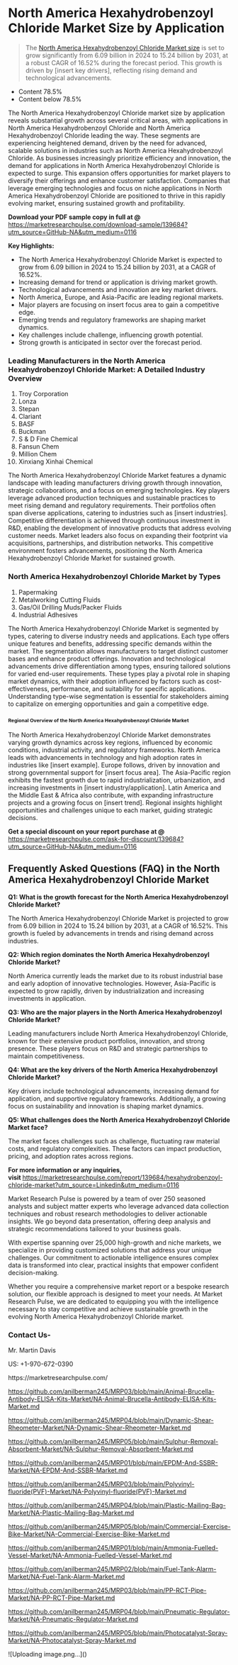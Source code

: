 <h1>North America Hexahydrobenzoyl Chloride Market&nbsp;Size by Application</h1><blockquote><p>The <a href="https://marketresearchpulse.com/download-sample/139684?utm_source=GitHub-NA&amp;utm_medium=0116">North America Hexahydrobenzoyl Chloride Market size</a> is set to grow significantly from 6.09 billion in 2024 to 15.24 billion by 2031, at a robust CAGR of 16.52% during the forecast period. This growth is driven by [insert key drivers], reflecting rising demand and technological advancements.</p></blockquote><ul><li>Content 78.5%<li> Content below 78.5%</li></ul><p>The North America Hexahydrobenzoyl Chloride market size by application reveals substantial growth across several critical areas, with applications in North America Hexahydrobenzoyl Chloride and North America Hexahydrobenzoyl Chloride leading the way. These segments are experiencing heightened demand, driven by the need for advanced, scalable solutions in industries such as North America Hexahydrobenzoyl Chloride. As businesses increasingly prioritize efficiency and innovation, the demand for applications in North America Hexahydrobenzoyl Chloride is expected to surge. This expansion offers opportunities for market players to diversify their offerings and enhance customer satisfaction. Companies that leverage emerging technologies and focus on niche applications in North America Hexahydrobenzoyl Chloride are positioned to thrive in this rapidly evolving market, ensuring sustained growth and profitability.</p><p><strong>Download your PDF sample copy in full at @ </strong><a href="https://marketresearchpulse.com/download-sample/139684?utm_source=GitHub-NA&amp;utm_medium=0116">https://marketresearchpulse.com/download-sample/139684?utm_source=GitHub-NA&amp;utm_medium=0116</a></p><p><strong>Key Highlights: </strong></p><ul><li>The North America Hexahydrobenzoyl Chloride Market is expected to grow from 6.09 billion in 2024 to 15.24 billion by 2031, at a CAGR of 16.52%.</li><li>Increasing demand for trend or application is driving market growth.</li><li>Technological advancements and innovation are key market drivers.</li><li>North America, Europe, and Asia-Pacific are leading regional markets.</li><li>Major players are focusing on insert focus area to gain a competitive edge.</li><li>Emerging trends and regulatory frameworks are shaping market dynamics.</li><li>Key challenges include challenge, influencing growth potential.</li><li>Strong growth is anticipated in sector over the forecast period.</li></ul><h3>Leading Manufacturers in the North America Hexahydrobenzoyl Chloride Market: A Detailed Industry Overview</h3><ol><li>Troy Corporation</li><li>Lonza</li><li>Stepan</li><li>Clariant</li><li>BASF</li><li>Buckman</li><li>S & D Fine Chemical</li><li>Fansun Chem</li><li>Million Chem</li><li>Xinxiang Xinhai Chemical</li></ol><div class="flex max-w-full flex-col flex-grow"><div class="min-h-8 text-message flex w-full flex-col items-end gap-2 whitespace-normal break-words [.text-message+&amp;]:mt-5" dir="auto" data-message-author-role="assistant" data-message-id="fd8432e4-4910-450d-b182-61b7bfb0a01f" data-message-model-slug="gpt-4o"><div class="flex w-full flex-col gap-1 empty:hidden first:pt-[3px]"><div class="markdown prose w-full break-words dark:prose-invert light"><p>The North America Hexahydrobenzoyl Chloride Market features a dynamic landscape with leading manufacturers driving growth through innovation, strategic collaborations, and a focus on emerging technologies. Key players leverage advanced production techniques and sustainable practices to meet rising demand and regulatory requirements. Their portfolios often span diverse applications, catering to industries such as [insert industries]. Competitive differentiation is achieved through continuous investment in R&amp;D, enabling the development of innovative products that address evolving customer needs. Market leaders also focus on expanding their footprint via acquisitions, partnerships, and distribution networks. This competitive environment fosters advancements, positioning the North America Hexahydrobenzoyl Chloride Market for sustained growth.</p></div></div></div></div><h3>North America Hexahydrobenzoyl Chloride Market by Types</h3><ol><li>Papermaking<li> Metalworking Cutting Fluids<li> Gas/Oil Drilling Muds/Packer Fluids<li> Industrial Adhesives</li></ol><div class="flex max-w-full flex-col flex-grow"><div class="min-h-8 text-message flex w-full flex-col items-end gap-2 whitespace-normal break-words [.text-message+&amp;]:mt-5" dir="auto" data-message-author-role="assistant" data-message-id="084470be-0bb7-4664-bddf-5156b4f41249" data-message-model-slug="gpt-4o-mini"><div class="flex w-full flex-col gap-1 empty:hidden first:pt-[3px]"><div class="markdown prose w-full break-words dark:prose-invert light"><p>The North America Hexahydrobenzoyl Chloride Market is segmented by types, catering to diverse industry needs and applications. Each type offers unique features and benefits, addressing specific demands within the market. The segmentation allows manufacturers to target distinct customer bases and enhance product offerings. Innovation and technological advancements drive differentiation among types, ensuring tailored solutions for varied end-user requirements. These types play a pivotal role in shaping market dynamics, with their adoption influenced by factors such as cost-effectiveness, performance, and suitability for specific applications. Understanding type-wise segmentation is essential for stakeholders aiming to capitalize on emerging opportunities and gain a competitive edge.</p></div></div></div></div><h3><span style="font-size: 11px;">Regional Overview of the North America Hexahydrobenzoyl Chloride Market</span></h3><div class="flex max-w-full flex-col flex-grow"><div class="min-h-8 text-message flex w-full flex-col items-end gap-2 whitespace-normal break-words [.text-message+&amp;]:mt-5" dir="auto" data-message-author-role="assistant" data-message-id="e9038762-ce64-4e30-91c9-9bd413514231" data-message-model-slug="gpt-4o-mini"><div class="flex w-full flex-col gap-1 empty:hidden first:pt-[3px]"><div class="markdown prose w-full break-words dark:prose-invert light"><p>The North America Hexahydrobenzoyl Chloride Market demonstrates varying growth dynamics across key regions, influenced by economic conditions, industrial activity, and regulatory frameworks. North America leads with advancements in technology and high adoption rates in industries like [insert example]. Europe follows, driven by innovation and strong governmental support for [insert focus area]. The Asia-Pacific region exhibits the fastest growth due to rapid industrialization, urbanization, and increasing investments in [insert industry/application]. Latin America and the Middle East &amp; Africa also contribute, with expanding infrastructure projects and a growing focus on [insert trend]. Regional insights highlight opportunities and challenges unique to each market, guiding strategic decisions.</p></div></div></div></div><p><strong>Get a special discount on your report purchase at @ </strong><a href="https://marketresearchpulse.com/ask-for-discount/139684?utm_source=GitHub-NA&amp;utm_medium=0116">https://marketresearchpulse.com/ask-for-discount/139684?utm_source=GitHub-NA&amp;utm_medium=0116</a></p><h2>Frequently Asked Questions (FAQ) in the North America Hexahydrobenzoyl Chloride Market</h2><p><strong>Q1: What is the growth forecast for the North America Hexahydrobenzoyl Chloride Market?</strong></p><p>The North America Hexahydrobenzoyl Chloride Market is projected to grow from 6.09 billion in 2024 to 15.24 billion by 2031, at a CAGR of 16.52%. This growth is fueled by advancements in trends and rising demand across industries.</p><p><strong>Q2: Which region dominates the North America Hexahydrobenzoyl Chloride Market?</strong></p><p>North America currently leads the market due to its robust industrial base and early adoption of innovative technologies. However, Asia-Pacific is expected to grow rapidly, driven by industrialization and increasing investments in application.</p><p><strong>Q3: Who are the major players in the North America Hexahydrobenzoyl Chloride Market?</strong></p><p>Leading manufacturers include North America Hexahydrobenzoyl Chloride, known for their extensive product portfolios, innovation, and strong presence. These players focus on R&amp;D and strategic partnerships to maintain competitiveness.</p><p><strong>Q4: What are the key drivers of the North America Hexahydrobenzoyl Chloride Market?</strong></p><p>Key drivers include technological advancements, increasing demand for application, and supportive regulatory frameworks. Additionally, a growing focus on sustainability and innovation is shaping market dynamics.</p><p><strong>Q5: What challenges does the North America Hexahydrobenzoyl Chloride Market face?</strong></p><p>The market faces challenges such as challenge, fluctuating raw material costs, and regulatory complexities. These factors can impact production, pricing, and adoption rates across regions.</p><p><strong>For more information or any inquiries, visit&nbsp;</strong><a href="https://marketresearchpulse.com/report/139684/hexahydrobenzoyl-chloride-market?utm_source=Linkedin&utm_medium=0116">https://marketresearchpulse.com/report/139684/hexahydrobenzoyl-chloride-market?utm_source=Linkedin&utm_medium=0116</a></p><p>Market Research Pulse is powered by a team of over 250 seasoned analysts and subject matter experts who leverage advanced data collection techniques and robust research methodologies to deliver actionable insights. We go beyond data presentation, offering deep analysis and strategic recommendations tailored to your business goals.</p><p>With expertise spanning over 25,000 high-growth and niche markets, we specialize in providing customized solutions that address your unique challenges. Our commitment to actionable intelligence ensures complex data is transformed into clear, practical insights that empower confident decision-making.</p><p>Whether you require a comprehensive market report or a bespoke research solution, our flexible approach is designed to meet your needs. At Market Research Pulse, we are dedicated to equipping you with the intelligence necessary to stay competitive and achieve sustainable growth in the evolving North America Hexahydrobenzoyl Chloride market.</p><h3><strong>Contact Us-</strong></h3><p>Mr. Martin Davis</p><p>US: +1-970-672-0390</p><p>https://marketresearchpulse.com/</p><p><a href="https://github.com/anilberman245/MRP03/blob/main/Animal-Brucella-Antibody-ELISA-Kits-Market/NA-Animal-Brucella-Antibody-ELISA-Kits-Market.md">https://github.com/anilberman245/MRP03/blob/main/Animal-Brucella-Antibody-ELISA-Kits-Market/NA-Animal-Brucella-Antibody-ELISA-Kits-Market.md</a></p><p><a href="https://github.com/anilberman245/MRP04/blob/main/Dynamic-Shear-Rheometer-Market/NA-Dynamic-Shear-Rheometer-Market.md">https://github.com/anilberman245/MRP04/blob/main/Dynamic-Shear-Rheometer-Market/NA-Dynamic-Shear-Rheometer-Market.md</a></p><p><a href="https://github.com/anilberman245/MRP05/blob/main/Sulphur-Removal-Absorbent-Market/NA-Sulphur-Removal-Absorbent-Market.md">https://github.com/anilberman245/MRP05/blob/main/Sulphur-Removal-Absorbent-Market/NA-Sulphur-Removal-Absorbent-Market.md</a></p><p><a href="https://github.com/anilberman245/MRP01/blob/main/EPDM-And-SSBR-Market/NA-EPDM-And-SSBR-Market.md">https://github.com/anilberman245/MRP01/blob/main/EPDM-And-SSBR-Market/NA-EPDM-And-SSBR-Market.md</a></p><p><a href="https://github.com/anilberman245/MRP03/blob/main/Polyvinyl-fluoride(PVF)-Market/NA-Polyvinyl-fluoride(PVF)-Market.md">https://github.com/anilberman245/MRP03/blob/main/Polyvinyl-fluoride(PVF)-Market/NA-Polyvinyl-fluoride(PVF)-Market.md</a></p><p><a href="https://github.com/anilberman245/MRP04/blob/main/Plastic-Mailing-Bag-Market/NA-Plastic-Mailing-Bag-Market.md">https://github.com/anilberman245/MRP04/blob/main/Plastic-Mailing-Bag-Market/NA-Plastic-Mailing-Bag-Market.md</a></p><p><a href="https://github.com/anilberman245/MRP05/blob/main/Commercial-Exercise-Bike-Market/NA-Commercial-Exercise-Bike-Market.md">https://github.com/anilberman245/MRP05/blob/main/Commercial-Exercise-Bike-Market/NA-Commercial-Exercise-Bike-Market.md</a></p><p><a href="https://github.com/anilberman245/MRP01/blob/main/Ammonia-Fuelled-Vessel-Market/NA-Ammonia-Fuelled-Vessel-Market.md">https://github.com/anilberman245/MRP01/blob/main/Ammonia-Fuelled-Vessel-Market/NA-Ammonia-Fuelled-Vessel-Market.md</a></p><p><a href="https://github.com/anilberman245/MRP02/blob/main/Fuel-Tank-Alarm-Market/NA-Fuel-Tank-Alarm-Market.md">https://github.com/anilberman245/MRP02/blob/main/Fuel-Tank-Alarm-Market/NA-Fuel-Tank-Alarm-Market.md</a></p><p><a href="https://github.com/anilberman245/MRP03/blob/main/PP-RCT-Pipe-Market/NA-PP-RCT-Pipe-Market.md">https://github.com/anilberman245/MRP03/blob/main/PP-RCT-Pipe-Market/NA-PP-RCT-Pipe-Market.md</a></p><p><a href="https://github.com/anilberman245/MRP04/blob/main/Pneumatic-Regulator-Market/NA-Pneumatic-Regulator-Market.md">https://github.com/anilberman245/MRP04/blob/main/Pneumatic-Regulator-Market/NA-Pneumatic-Regulator-Market.md</a></p><p><a href="https://github.com/anilberman245/MRP05/blob/main/Photocatalyst-Spray-Market/NA-Photocatalyst-Spray-Market.md">https://github.com/anilberman245/MRP05/blob/main/Photocatalyst-Spray-Market/NA-Photocatalyst-Spray-Market.md</a></p>
![Uploading image.png…]()
